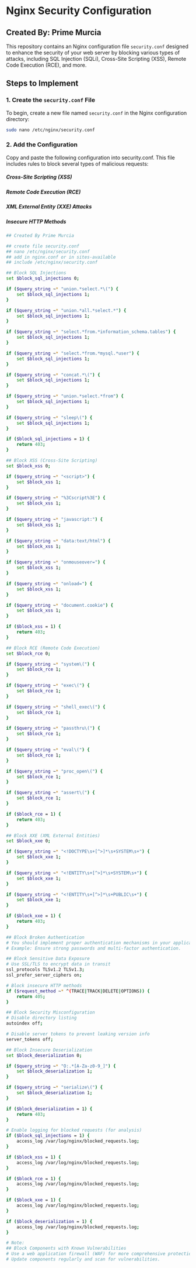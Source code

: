 # Nginx Security Configuration

## Created By: Prime Murcia

This repository contains an Nginx configuration file `security.conf` designed to enhance the security of your web server by blocking various types of attacks, including SQL Injection (SQLi), Cross-Site Scripting (XSS), Remote Code Execution (RCE), and more.

## Steps to Implement

### 1. Create the `security.conf` File

To begin, create a new file named `security.conf` in the Nginx configuration directory:

```bash
sudo nano /etc/nginx/security.conf
```

### 2. Add the Configuration

Copy and paste the following configuration into security.conf. This file includes rules to block several types of malicious requests:

#####  Cross-Site Scripting (XSS)
#####  Remote Code Execution (RCE)
#####  XML External Entity (XXE) Attacks
#####  Insecure HTTP Methods

```bash
## Created By Prime Murcia

## create file security.conf
## nano /etc/nginx/security.conf
## add in nginx.conf or in sites-available
## include /etc/nginx/security.conf

## Block SQL Injections
set $block_sql_injections 0;

if ($query_string ~* "union.*select.*\(") {
    set $block_sql_injections 1;
}

if ($query_string ~* "union.*all.*select.*") {
    set $block_sql_injections 1;
}

if ($query_string ~* "select.*from.*information_schema.tables") {
    set $block_sql_injections 1;
}

if ($query_string ~* "select.*from.*mysql.*user") {
    set $block_sql_injections 1;
}

if ($query_string ~* "concat.*\(") {
    set $block_sql_injections 1;
}

if ($query_string ~* "union.*select.*from") {
    set $block_sql_injections 1;
}

if ($query_string ~* "sleep\(") {
    set $block_sql_injections 1;
}

if ($block_sql_injections = 1) {
    return 403;
}

## Block XSS (Cross-Site Scripting)
set $block_xss 0;

if ($query_string ~* "<script>") {
    set $block_xss 1;
}

if ($query_string ~* "%3Cscript%3E") {
    set $block_xss 1;
}

if ($query_string ~* "javascript:") {
    set $block_xss 1;
}

if ($query_string ~* "data:text/html") {
    set $block_xss 1;
}

if ($query_string ~* "onmouseover=") {
    set $block_xss 1;
}

if ($query_string ~* "onload=") {
    set $block_xss 1;
}

if ($query_string ~* "document.cookie") {
    set $block_xss 1;
}

if ($block_xss = 1) {
    return 403;
}

## Block RCE (Remote Code Execution)
set $block_rce 0;

if ($query_string ~* "system\(") {
    set $block_rce 1;
}

if ($query_string ~* "exec\(") {
    set $block_rce 1;
}

if ($query_string ~* "shell_exec\(") {
    set $block_rce 1;
}

if ($query_string ~* "passthru\(") {
    set $block_rce 1;
}

if ($query_string ~* "eval\(") {
    set $block_rce 1;
}

if ($query_string ~* "proc_open\(") {
    set $block_rce 1;
}

if ($query_string ~* "assert\(") {
    set $block_rce 1;
}

if ($block_rce = 1) {
    return 403;
}

## Block XXE (XML External Entities)
set $block_xxe 0;

if ($query_string ~* "<!DOCTYPE\s+[^>]*\s+SYSTEM\s+") {
    set $block_xxe 1;
}

if ($query_string ~* "<!ENTITY\s+[^>]*\s+SYSTEM\s+") {
    set $block_xxe 1;
}

if ($query_string ~* "<!ENTITY\s+[^>]*\s+PUBLIC\s+") {
    set $block_xxe 1;
}

if ($block_xxe = 1) {
    return 403;
}

## Block Broken Authentication
# You should implement proper authentication mechanisms in your application.
# Example: Ensure strong passwords and multi-factor authentication.

## Block Sensitive Data Exposure
# Use SSL/TLS to encrypt data in transit
ssl_protocols TLSv1.2 TLSv1.3;
ssl_prefer_server_ciphers on;

# Block insecure HTTP methods
if ($request_method ~* ^(TRACE|TRACK|DELETE|OPTIONS)) {
    return 405;
}

## Block Security Misconfiguration
# Disable directory listing
autoindex off;

# Disable server tokens to prevent leaking version info
server_tokens off;

## Block Insecure Deserialization
set $block_deserialization 0;

if ($query_string ~* "O:.*[A-Za-z0-9_]") {
    set $block_deserialization 1;
}

if ($query_string ~* "serialize\(") {
    set $block_deserialization 1;
}

if ($block_deserialization = 1) {
    return 403;
}

# Enable logging for blocked requests (for analysis)
if ($block_sql_injections = 1) {
    access_log /var/log/nginx/blocked_requests.log;
}

if ($block_xss = 1) {
    access_log /var/log/nginx/blocked_requests.log;
}

if ($block_rce = 1) {
    access_log /var/log/nginx/blocked_requests.log;
}

if ($block_xxe = 1) {
    access_log /var/log/nginx/blocked_requests.log;
}

if ($block_deserialization = 1) {
    access_log /var/log/nginx/blocked_requests.log;
}

# Note:
## Block Components with Known Vulnerabilities
# Use a web application firewall (WAF) for more comprehensive protection.
# Update components regularly and scan for vulnerabilities.

```
